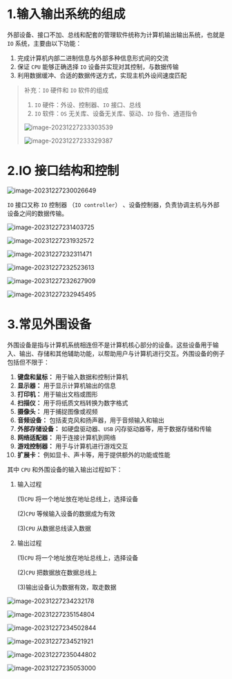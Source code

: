 # 1.输入输出系统的组成

外部设备、接口不加、总线和配套的管理软件统称为计算机输出输出系统，也就是 `IO` 系统，主要由以下功能：

1.   完成计算机内部二进制信息与外部多种信息形式间的交流
2.   保证 `CPU` 能够正确选择 `IO` 设备并实现对其控制，与数据传输
3.   利用数据缓冲、合适的数据传送方式，实现主机外设间速度匹配

>   补充：`IO` 硬件和 `IO` 软件的组成
>
>   1.   `IO` 硬件：外设、控制器、`IO` 接口、总线
>   2.   `IO` 软件：`OS` 无关库、设备无关库、驱动、`IO` 指令、通道指令
>
>   ![image-20231227233303539](./assets/image-20231227233303539.png)
>
>   ![image-20231227233329387](./assets/image-20231227233329387.png)

# 2.IO 接口结构和控制

![image-20231227230026649](./assets/image-20231227230026649.png)

`IO` 接口又称 `IO` 控制器 （`IO controller`） 、设备控制器，负责协调主机与外部设备之间的数据传输。

![image-20231227231403725](./assets/image-20231227231403725.png)

![image-20231227231932572](./assets/image-20231227231932572.png)

![image-20231227232311471](./assets/image-20231227232311471.png)

![image-20231227232523613](./assets/image-20231227232523613.png)

![image-20231227232627909](./assets/image-20231227232627909.png)

![image-20231227232945495](./assets/image-20231227232945495.png)

# 3.常见外围设备

外围设备是指与计算机系统相连但不是计算机核心部分的设备。这些设备用于输入、输出、存储和其他辅助功能，以帮助用户与计算机进行交互。外围设备的例子包括但不限于：

1.  **键盘和鼠标：** 用于输入数据和控制计算机
2.  **显示器：** 用于显示计算机输出的信息
3.  **打印机：** 用于输出文档或图形
4.  **扫描仪：** 用于将纸质文档转换为数字格式 
5.  **摄像头：** 用于捕捉图像或视频
6.  **音频设备：** 包括麦克风和扬声器，用于音频输入和输出
7.  **外部存储设备：** 如硬盘驱动器、`USB` 闪存驱动器等，用于数据存储和传输
8.  **网络适配器：** 用于连接计算机到网络
9.  **游戏控制器：** 用于与计算机进行游戏交互
10.  **扩展卡：** 例如显卡、声卡等，用于提供额外的功能或性能

其中 `CPU` 和外围设备的输入输出过程如下：

1.   输入过程
   
     (1)`CPU` 将一个地址放在地址总线上，选择设备
   
     (2)`CPU` 等候输入设备的数据成为有效
   
     (3)`CPU` 从数据总线读入数据 
   
2.   输出过程
   
     (1)`CPU` 将一个地址放在地址总线上，选择设备
   
     (2)`CPU` 把数据放在数据总线上
   
     (3)输出设备认为数据有效，取走数据

![image-20231227234232178](./assets/image-20231227234232178.png)

![image-20231227235154804](./assets/image-20231227235154804.png)

![image-20231227234502844](./assets/image-20231227234502844.png)

![image-20231227234521921](./assets/image-20231227234521921.png)

![image-20231227235044802](./assets/image-20231227235044802.png)

![image-20231227235053000](./assets/image-20231227235053000.png)

